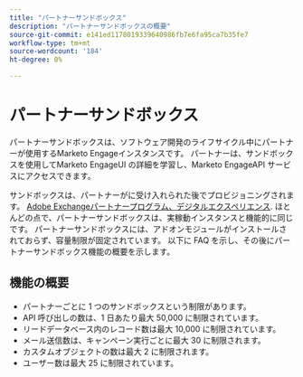 ```yaml
---
title: "パートナーサンドボックス"
description: "パートナーサンドボックスの概要"
source-git-commit: e141ed1178019339640986fb7e6fa95ca7b35fe7
workflow-type: tm+mt
source-wordcount: '184'
ht-degree: 0%

---
```



# パートナーサンドボックス

パートナーサンドボックスは、ソフトウェア開発のライフサイクル中にパートナーが使用するMarketo Engageインスタンスです。 パートナーは、サンドボックスを使用してMarketo EngageUI の詳細を学習し、Marketo EngageAPI サービスにアクセスできます。

サンドボックスは、パートナーがに受け入れられた後でプロビジョニングされます。 [Adobe Exchangeパートナープログラム、デジタルエクスペリエンス](http://partners.adobe.com/technologyprogram/experiencecloud.html). ほとんどの点で、パートナーサンドボックスは、実稼動インスタンスと機能的に同じです。 パートナーサンドボックスには、アドオンモジュールがインストールされておらず、容量制限が固定されています。 以下に FAQ を示し、その後にパートナーサンドボックス機能の概要を示します。

## 機能の概要

- パートナーごとに 1 つのサンドボックスという制限があります。
- API 呼び出しの数は、1 日あたり最大 50,000 に制限されています。
- リードデータベース内のレコード数は最大 10,000 に制限されています。
- メール送信数は、キャンペーン実行ごとに最大 30 に制限されます。
- カスタムオブジェクトの数は最大 2 に制限されます。
- ユーザー数は最大 25 に制限されています。
